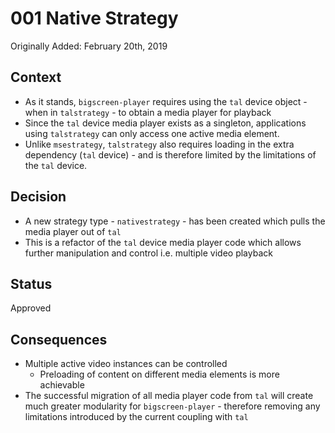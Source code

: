 # 001 Native Strategy

Originally Added: February 20th, 2019

## Context

- As it stands, `bigscreen-player` requires using the `tal` device object - when in `talstrategy` - to obtain a media player for playback
- Since the `tal` device media player exists as a singleton, applications using `talstrategy` can only access one active media element.
- Unlike `msestrategy`, `talstrategy` also requires loading in the extra dependency (`tal` device) - and is therefore limited by the limitations of the `tal` device.

## Decision

- A new strategy type - `nativestrategy` - has been created which pulls the media player out of `tal`
- This is a refactor of the `tal` device media player code which allows further manipulation and control i.e. multiple video playback

## Status

Approved

## Consequences

- Multiple active video instances can be controlled
  - Preloading of content on different media elements is more achievable
- The successful migration of all media player code from `tal` will create much greater modularity for `bigscreen-player` - therefore removing any limitations introduced by the current coupling with `tal`
